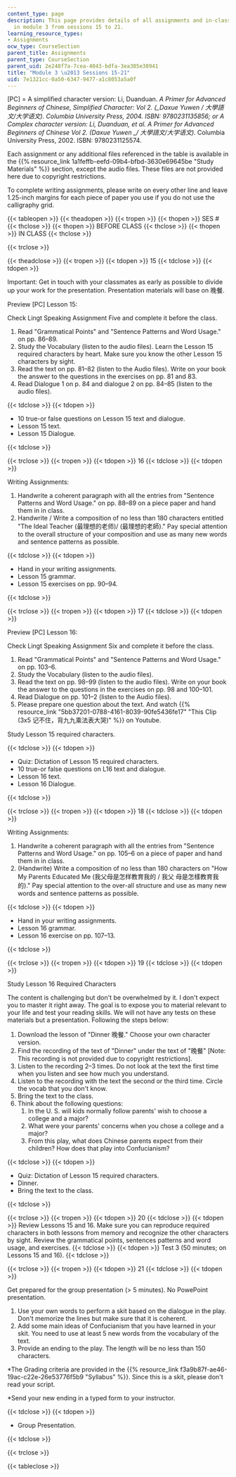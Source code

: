 ```yaml
---
content_type: page
description: This page provides details of all assignments and in-class activities
  in module 3 from sessions 15 to 21.
learning_resource_types:
- Assignments
ocw_type: CourseSection
parent_title: Assignments
parent_type: CourseSection
parent_uid: 2e248f7a-7cea-4043-bdfa-3ea385e38941
title: "Module 3 \u2013 Sessions 15-21"
uid: 7e1321cc-0a50-6347-9477-a1c8053a5a0f
---
```


\[PC\] = A simplified character version: Li, Duanduan. _A Primer for Advanced Beginners of Chinese, Simplified Character: Vol 2. (__Daxue Yuwen / 大學語文/大学语文)._ Columbia University Press, 2004. ISBN: 9780231135856; or A Complex character version: Li, Duanduan, et al. _A Primer for Advanced Beginners of Chinese Vol 2._ (_Daxue Yuwen_ __/ 大學語文/大学语文_)_. Columbia University Press, 2002. ISBN: 9780231125574.

Each assignment or any additional files referenced in the table is available in the {{% resource_link 1a1feffb-eefd-09b4-bfbd-3630e69645be "Study Materials" %}} section, except the audio files. These files are not provided here due to copyright restrictions.

To complete writing assignments, please write on every other line and leave 1.25-inch margins for each piece of paper you use if you do not use the calligraphy grid.

{{< tableopen >}}
{{< theadopen >}}
{{< tropen >}}
{{< thopen >}}
SES #
{{< thclose >}}
{{< thopen >}}
BEFORE CLASS
{{< thclose >}}
{{< thopen >}}
IN CLASS
{{< thclose >}}

{{< trclose >}}

{{< theadclose >}}
{{< tropen >}}
{{< tdopen >}}
15
{{< tdclose >}}
{{< tdopen >}}


Important: Get in touch with your classmates as early as possible to divide up your work for the presentation. Presentation materials will base on 晚餐.

Preview \[PC\] Lesson 15:

Check Lingt Speaking Assignment Five and complete it before the class.

1.  Read "Grammatical Points" and "Sentence Patterns and Word Usage." on pp. 86–89.
2.  Study the Vocabulary (listen to the audio files). Learn the Lesson 15 required characters by heart. Make sure you know the other Lesson 15 characters by sight.
3.  Read the text on pp. 81–82 (listen to the Audio files). Write on your book the answer to the questions in the exercises on pp. 81 and 83.
4.  Read Dialogue 1 on p. 84 and dialogue 2 on pp. 84–85 (listen to the audio files).


{{< tdclose >}}
{{< tdopen >}}


*   10 true-or false questions on Lesson 15 text and dialogue.
*   Lesson 15 text.
*   Lesson 15 Dialogue.


{{< tdclose >}}

{{< trclose >}}
{{< tropen >}}
{{< tdopen >}}
16
{{< tdclose >}}
{{< tdopen >}}


Writing Assignments:

1.  Handwrite a coherent paragraph with all the entries from "Sentence Patterns and Word Usage." on pp. 88–89 on a piece paper and hand them in in class.
2.  Handwrite / Write a composition of no less than 180 characters entitled "The Ideal Teacher (最理想的老师)/ (最理想的老師)." Pay special attention to the overall structure of your composition and use as many new words and sentence patterns as possible.


{{< tdclose >}}
{{< tdopen >}}


*   Hand in your writing assignments.
*   Lesson 15 grammar.
*   Lesson 15 exercises on pp. 90–94.


{{< tdclose >}}

{{< trclose >}}
{{< tropen >}}
{{< tdopen >}}
17
{{< tdclose >}}
{{< tdopen >}}


Preview \[PC\] Lesson 16:

Check Lingt Speaking Assignment Six and complete it before the class.

1.  Read "Grammatical Points" and "Sentence Patterns and Word Usage." on pp. 103–6.
2.  Study the Vocabulary (listen to the audio files).
3.  Read the text on pp. 98–99 (listen to the audio files). Write on your book the answer to the questions in the exercises on pp. 98 and 100–101.
4.  Read Dialogue on pp. 101–2 (listen to the Audio files).
5.  Please prepare one question about the text. And watch {{% resource_link "5bb37201-0788-4161-8039-90fe5436fe17" "This Clip (3x5 记不住，背九九乘法表大哭)" %}} on Youtube.

Study Lesson 15 required characters.




{{< tdclose >}}
{{< tdopen >}}


*   Quiz: Dictation of Lesson 15 required characters.
*   10 true-or false questions on L16 text and dialogue.
*   Lesson 16 text.
*   Lesson 16 Dialogue.


{{< tdclose >}}

{{< trclose >}}
{{< tropen >}}
{{< tdopen >}}
18
{{< tdclose >}}
{{< tdopen >}}


Writing Assignments:

1.  Handwrite a coherent paragraph with all the entries from "Sentence Patterns and Word Usage." on pp. 105–6 on a piece of paper and hand them in in class.
2.  (Handwrite) Write a composition of no less than 180 characters on "How My Parents Educated Me (我父母是怎样教育我的 / 我父 母是怎樣教育我的)." Pay special attention to the over-all structure and use as many new words and sentence patterns as possible.


{{< tdclose >}}
{{< tdopen >}}


*   Hand in your writing assignments.
*   Lesson 16 grammar.
*   Lesson 16 exercise on pp. 107–13.


{{< tdclose >}}

{{< trclose >}}
{{< tropen >}}
{{< tdopen >}}
19
{{< tdclose >}}
{{< tdopen >}}


Study Lesson 16 Required Characters

The content is challenging but don't be overwhelmed by it. I don't expect you to master it right away. The goal is to expose you to material relevant to your life and test your reading skills. We will not have any tests on these materials but a presentation. Following the steps below:

1.  Download the lesson of "Dinner 晚餐." Choose your own character version.
2.  Find the recording of the text of "Dinner" under the text of "晚餐" \[Note: This recording is not provided due to copyright restrictions\].
3.  Listen to the recording 2–3 times. Do not look at the text the first time when you listen and see how much you understand.
4.  Listen to the recording with the text the second or the third time. Circle the vocab that you don't know.
5.  Bring the text to the class.
6.  Think about the following questions:
    1.  In the U. S. will kids normally follow parents' wish to choose a college and a major?
    2.  What were your parents' concerns when you chose a college and a major?
    3.  From this play, what does Chinese parents expect from their children? How does that play into Confucianism?


{{< tdclose >}}
{{< tdopen >}}


*   Quiz: Dictation of Lesson 15 required characters.
*   Dinner.
*   Bring the text to the class.


{{< tdclose >}}

{{< trclose >}}
{{< tropen >}}
{{< tdopen >}}
20
{{< tdclose >}}
{{< tdopen >}}
Review Lessons 15 and 16. Make sure you can reproduce required characters in both lessons from memory and recognize the other characters by sight. Review the grammatical points, sentences patterns and word usage, and exercises.
{{< tdclose >}}
{{< tdopen >}}
Test 3 (50 minutes; on Lessons 15 and 16).
{{< tdclose >}}

{{< trclose >}}
{{< tropen >}}
{{< tdopen >}}
21
{{< tdclose >}}
{{< tdopen >}}


Get prepared for the group presentation (> 5 minutes). No PowePoint presentation.

1.  Use your own words to perform a skit based on the dialogue in the play. Don't memorize the lines but make sure that it is coherent.
2.  Add some main ideas of Confucianism that you have learned in your skit. You need to use at least 5 new words from the vocabulary of the text.
3.  Provide an ending to the play. The length will be no less than 150 characters.

\*The Grading criteria are provided in the {{% resource_link f3a9b87f-ae46-19ac-c22e-26e53776f5b9 "Syllabus" %}}. Since this is a skit, please don't read your script.

\*Send your new ending in a typed form to your instructor.


{{< tdclose >}}
{{< tdopen >}}


*   Group Presentation.


{{< tdclose >}}

{{< trclose >}}

{{< tableclose >}}